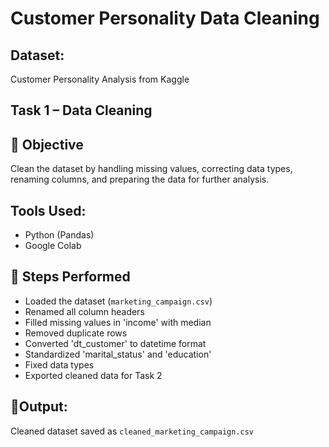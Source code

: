 # Customer Personality Data Cleaning

## Dataset:
Customer Personality Analysis from Kaggle

## Task 1 – Data Cleaning

## 🎯 Objective

Clean the dataset by handling missing values, correcting data types, renaming columns, and preparing the data for further analysis.

## Tools Used:
- Python (Pandas)
- Google Colab

## 🔧 Steps Performed

- Loaded the dataset (`marketing_campaign.csv`)
- Renamed all column headers
- Filled missing values in 'income' with median
- Removed duplicate rows
- Converted 'dt_customer' to datetime format
- Standardized 'marital_status' and 'education'
- Fixed data types
- Exported cleaned data for Task 2

## 📌Output:
Cleaned dataset saved as `cleaned_marketing_campaign.csv`
